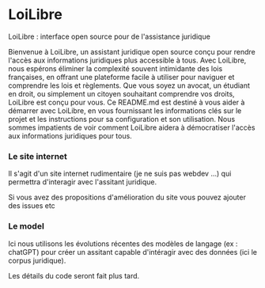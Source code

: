 # LoiLibre
LoiLibre : interface open source pour de l'assistance juridique

Bienvenue à LoiLibre, un assistant juridique open source conçu pour rendre l'accès aux informations juridiques plus accessible à tous. 
Avec LoiLibre, nous espérons éliminer la complexité souvent intimidante des lois françaises, en offrant une plateforme facile à utiliser pour naviguer et comprendre les lois et règlements.
Que vous soyez un avocat, un étudiant en droit, ou simplement un citoyen souhaitant comprendre vos droits, LoiLibre est conçu pour vous. 
Ce README.md est destiné à vous aider à démarrer avec LoiLibre, en vous fournissant les informations clés sur le projet et les instructions pour sa configuration et son utilisation.
Nous sommes impatients de voir comment LoiLibre aidera à démocratiser l'accès aux informations juridiques pour tous.

### Le site internet 

Il s'agit d'un site internet rudimentaire (je ne suis pas webdev ...) qui permettra d'interagir avec l'assitant juridique.

Si vous avez des propositions d'amélioration du site vous pouvez ajouter des issues etc 


### Le model

Ici nous utilisons les évolutions récentes des modèles de langage (ex : chatGPT) pour créer un assitant capable d'intéragir avec des données (ici le corpus juridique).

Les détails du code seront fait plus tard.


